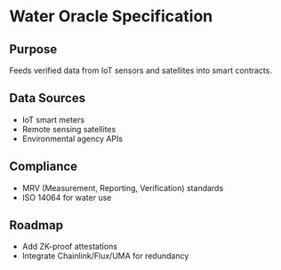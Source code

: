 # Water Oracle Specification

## Purpose
Feeds verified data from IoT sensors and satellites into smart contracts.

## Data Sources
- IoT smart meters
- Remote sensing satellites
- Environmental agency APIs

## Compliance
- MRV (Measurement, Reporting, Verification) standards
- ISO 14064 for water use

## Roadmap
- Add ZK-proof attestations
- Integrate Chainlink/Flux/UMA for redundancy
